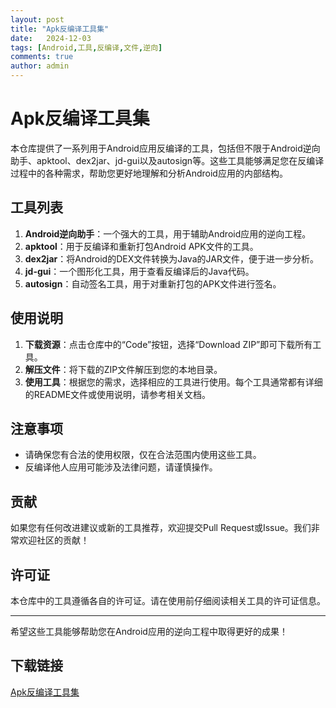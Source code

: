 ```yaml
---
layout: post
title: "Apk反编译工具集"
date:   2024-12-03
tags: [Android,工具,反编译,文件,逆向]
comments: true
author: admin
---
```

# Apk反编译工具集

本仓库提供了一系列用于Android应用反编译的工具，包括但不限于Android逆向助手、apktool、dex2jar、jd-gui以及autosign等。这些工具能够满足您在反编译过程中的各种需求，帮助您更好地理解和分析Android应用的内部结构。

## 工具列表

1. **Android逆向助手**：一个强大的工具，用于辅助Android应用的逆向工程。
2. **apktool**：用于反编译和重新打包Android APK文件的工具。
3. **dex2jar**：将Android的DEX文件转换为Java的JAR文件，便于进一步分析。
4. **jd-gui**：一个图形化工具，用于查看反编译后的Java代码。
5. **autosign**：自动签名工具，用于对重新打包的APK文件进行签名。

## 使用说明

1. **下载资源**：点击仓库中的“Code”按钮，选择“Download ZIP”即可下载所有工具。
2. **解压文件**：将下载的ZIP文件解压到您的本地目录。
3. **使用工具**：根据您的需求，选择相应的工具进行使用。每个工具通常都有详细的README文件或使用说明，请参考相关文档。

## 注意事项

- 请确保您有合法的使用权限，仅在合法范围内使用这些工具。
- 反编译他人应用可能涉及法律问题，请谨慎操作。

## 贡献

如果您有任何改进建议或新的工具推荐，欢迎提交Pull Request或Issue。我们非常欢迎社区的贡献！

## 许可证

本仓库中的工具遵循各自的许可证。请在使用前仔细阅读相关工具的许可证信息。

---

希望这些工具能够帮助您在Android应用的逆向工程中取得更好的成果！

## 下载链接

[Apk反编译工具集](https://pan.quark.cn/s/f60ac796a08a)